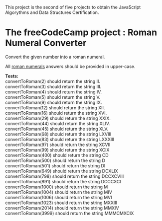 This project is the second of five projects to obtain the JavaScript Algorythms and Data Structures Certification.


# The freeCodeCamp project : Roman Numeral Converter

Convert the given number into a roman numeral.

All [roman numerals](http://www.mathsisfun.com/roman-numerals.html) answers should be provided in upper-case.



**Tests:**    
convertToRoman(2) should return the string II.  
convertToRoman(3) should return the string III.   
convertToRoman(4) should return the string IV.   
convertToRoman(5) should return the string V.  
convertToRoman(9) should return the string IX.  
convertToRoman(12) should return the string XII.  
convertToRoman(16) should return the string XVI.  
convertToRoman(29) should return the string XXIX.  
convertToRoman(44) should return the string XLIV.  
convertToRoman(45) should return the string XLV.  
convertToRoman(68) should return the string LXVIII  
convertToRoman(83) should return the string LXXXIII  
convertToRoman(97) should return the string XCVII  
convertToRoman(99) should return the string XCIX  
convertToRoman(400) should return the string CD  
convertToRoman(500) should return the string D  
convertToRoman(501) should return the string DI  
convertToRoman(649) should return the string DCXLIX  
convertToRoman(798) should return the string DCCXCVIII  
convertToRoman(891) should return the string DCCCXCI  
convertToRoman(1000) should return the string M  
convertToRoman(1004) should return the string MIV   
convertToRoman(1006) should return the string MVI  
convertToRoman(1023) should return the string MXXIII  
convertToRoman(2014) should return the string MMXIV  
convertToRoman(3999) should return the string MMMCMXCIX
